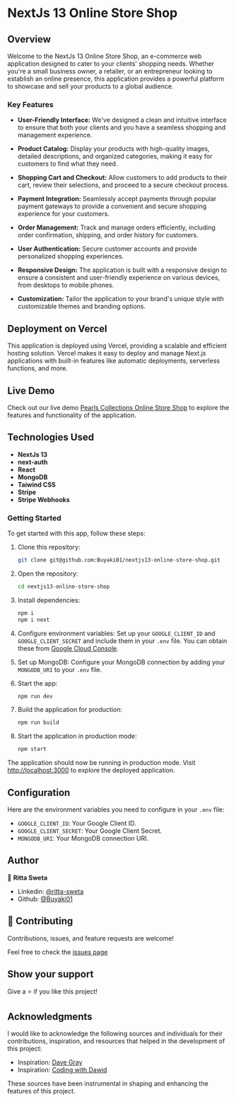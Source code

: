 # NextJs 13 Online Store Shop

## Overview
Welcome to the NextJs 13  Online Store Shop, an e-commerce web application designed to cater to your clients' shopping needs. Whether you're a small business owner, a retailer, or an entrepreneur looking to establish an online presence, this application provides a powerful platform to showcase and sell your products to a global audience.

### Key Features

- **User-Friendly Interface:** We've designed a clean and intuitive interface to ensure that both your clients and you have a seamless shopping and management experience.

- **Product Catalog:** Display your products with high-quality images, detailed descriptions, and organized categories, making it easy for customers to find what they need.

- **Shopping Cart and Checkout:** Allow customers to add products to their cart, review their selections, and proceed to a secure checkout process.

- **Payment Integration:** Seamlessly accept payments through popular payment gateways to provide a convenient and secure shopping experience for your customers.

- **Order Management:** Track and manage orders efficiently, including order confirmation, shipping, and order history for customers.

- **User Authentication:** Secure customer accounts and provide personalized shopping experiences.

- **Responsive Design:** The application is built with a responsive design to ensure a consistent and user-friendly experience on various devices, from desktops to mobile phones.

- **Customization:** Tailor the application to your brand's unique style with customizable themes and branding options.

## Deployment on Vercel
This application is deployed using Vercel, providing a scalable and efficient hosting solution. Vercel makes it easy to deploy and manage Next.js applications with built-in features like automatic deployments, serverless functions, and more.

## Live Demo
Check out our live demo [Pearls Collections Online Store Shop](https://pearls-thamani-collections-online-store-shop.vercel.app) to explore the features and functionality of the application.

## Technologies Used
- **NextJs 13**
- **next-auth**
- **React**
- **MongoDB**
- **Taiwind CSS**
- **Stripe**
- **Stripe Webhooks**

### Getting Started
To get started with this app, follow these steps:

1. Clone this repository: 
    ```bash 
    git clone git@github.com:Buyaki01/nextjs13-online-store-shop.git
    ```

2. Open the repository: 
    ```bash 
    cd nextjs13-online-store-shop
    ```

3. Install dependencies: 
    ```bash 
    npm i
    npm i next
    ```

4. Configure environment variables:
    Set up your `GOOGLE_CLIENT_ID` and `GOOGLE_CLIENT_SECRET` and include them in your `.env` file. 
    You can obtain these from [Google Cloud Console](https://console.cloud.google.com).


5. Set up MongoDB:
    Configure your MongoDB connection by adding your `MONGODB_URI` to your `.env` file.
     
6. Start the app: 
    ```bash 
    npm run dev
    ``` 
7. Build the application for production:
    ```bash
    npm run build
    ```

8. Start the application in production mode:
    ```bash
    npm start
    ```

The application should now be running in production mode. Visit [http://localhost:3000](http://localhost:3000) to explore the deployed application.

## Configuration

Here are the environment variables you need to configure in your `.env` file:

- `GOOGLE_CLIENT_ID`: Your Google Client ID.
- `GOOGLE_CLIENT_SECRET`: Your Google Client Secret.
- `MONGODB_URI`: Your MongoDB connection URI.

## Author
👤 **Ritta Sweta**

- Linkedin: [@ritta-sweta](https://www.linkedin.com/in/ritta-sweta/)
- Github: [@Buyaki01](https://github.com/Buyaki01)

## 🤝 Contributing

Contributions, issues, and feature requests are welcome!

Feel free to check the [issues page](https://github.com/Buyaki01/nextjs13-online-store-shop/issues)

## Show your support

Give a ⭐️ if you like this project!

## Acknowledgments

I would like to acknowledge the following sources and individuals for their contributions, inspiration, and resources that helped in the development of this project:

- Inspiration: [Dave Gray](https://www.youtube.com/@DaveGrayTeachesCode)
- Inspiration: [Coding with Dawid](https://www.youtube.com/@CodingWithDawid)

These sources have been instrumental in shaping and enhancing the features of this project.
